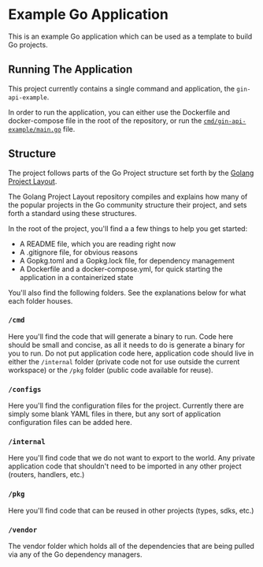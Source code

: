 # Example Go Application

This is an example Go application which can be used as a template to build Go projects.

## Running The Application

This project currently contains a single command and application, the `gin-api-example`.

In order to run the application, you can either use the Dockerfile and docker-compose file in the root of the repository, or run the [`cmd/gin-api-example/main.go`](https://github.com/coby-spotim/go-application-example/blob/master/cmd/gin-api-example/main.go) file.

## Structure

The project follows parts of the Go Project structure set forth by the [Golang Project Layout](https://github.com/golang-standards/project-layout).

The Golang Project Layout repository compiles and explains how many of the popular projects in the Go community structure their project, and sets forth a standard using these structures.

In the root of the project, you'll find a a few things to help you get started:
- A README file, which you are reading right now
- A .gitignore file, for obvious reasons
- A Gopkg.toml and a Gopkg.lock file, for dependency management
- A Dockerfile and a docker-compose.yml, for quick starting the application in a containerized state

You'll also find the following folders. See the explanations below for what each folder houses.

### `/cmd`

Here you'll find the code that will generate a binary to run. Code here should be small and concise, as all it needs to do is generate a binary for you to run. Do not put application code here, application code should live in either the `/internal` folder (private code not for use outside the current workspace) or the `/pkg` folder (public code available for reuse).

### `/configs`

Here you'll find the configuration files for the project. Currently there are simply some blank YAML files in there, but any sort of application configuration files can be added here.

### `/internal`

Here you'll find code that we do not want to export to the world. Any private application code that shouldn't need to be imported in any other project (routers, handlers, etc.)

### `/pkg`

Here you'll find code that can be reused in other projects (types, sdks, etc.)

### `/vendor`

The vendor folder which holds all of the dependencies that are being pulled via any of the Go dependency managers.
